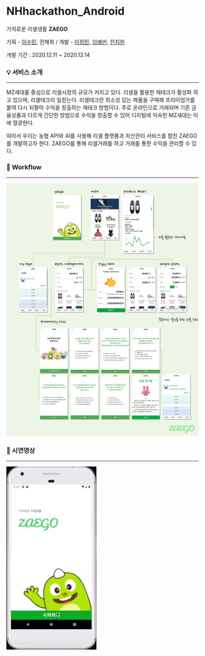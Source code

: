 # NHhackathon_Android
가치로운 리셀생활  **ZAEGO**

기획 - [이수민](https://blog.naver.com/dltnals_3360), 전채희 / 개발 - [이정민](https://github.com/Lee-JeongMin), [임예빈](https://github.com/Yeabin-Lim), [전지원](https://github.com/jw070698)

개발 기간 : 2020.12.11 ~ 2020.12.14



### 💡 서비스 소개

------

MZ세대를 중심으로 리셀시장의 규모가 커지고 있다. 리셀을 활용한 재테크가 활성화 하고 있으며, 리셀테크라 일컫는다. 리셀테크란 희소성 있는 제품을 구매해 프리미엄가를 붙여 다시 되팔아 수익을 창출하는 재테크 방법이다. 주로 온라인으로 거래되며 기존 금융상품과 다르게 간단한 방법으로 수익을 창출할 수 있어 디지털에 익숙한 MZ세대는 이에 열광한다.

따라서 우리는 농협 API와 AI를 사용해 리셀 플랫폼과 자산관리 서비스를 합친 ZAEGO를 개발하고자 한다. ZAEGO를 통해 리셀거래를 하고 거래를 통한 수익을 관리할 수 있다. 



### 📱 Workflow

------

![workflow](img/workflow-1608530380375.jpg)



### 🎥 시연영상

------

<img src="img/nh_video.gif" alt="nh_video" style="zoom: 100%;" />

